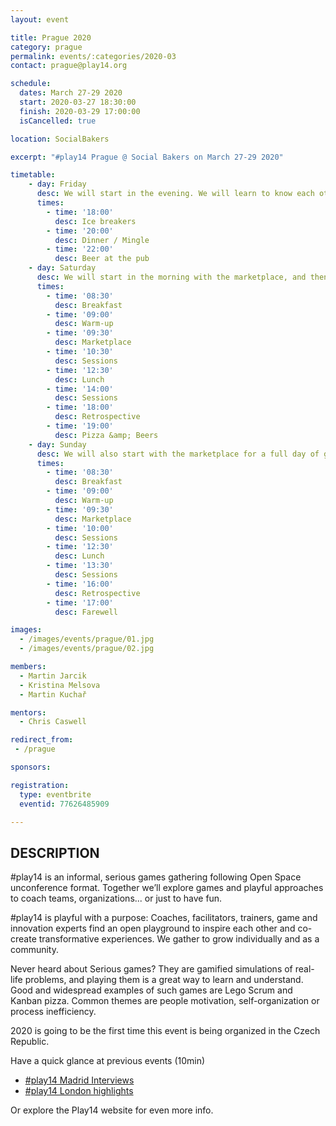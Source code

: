 ```yaml
---
layout: event

title: Prague 2020
category: prague
permalink: events/:categories/2020-03
contact: prague@play14.org

schedule:
  dates: March 27-29 2020
  start: 2020-03-27 18:30:00
  finish: 2020-03-29 17:00:00
  isCancelled: true

location: SocialBakers

excerpt: "#play14 Prague @ Social Bakers on March 27-29 2020"

timetable:
    - day: Friday
      desc: We will start in the evening. We will learn to know each other and share a nice dinner all together.
      times:
        - time: '18:00'
          desc: Ice breakers
        - time: '20:00'
          desc: Dinner / Mingle
        - time: '22:00'
          desc: Beer at the pub
    - day: Saturday
      desc: We will start in the morning with the marketplace, and then we will play games all day long.
      times:
        - time: '08:30'
          desc: Breakfast
        - time: '09:00'
          desc: Warm-up
        - time: '09:30'
          desc: Marketplace
        - time: '10:30'
          desc: Sessions
        - time: '12:30'
          desc: Lunch
        - time: '14:00'
          desc: Sessions
        - time: '18:00'
          desc: Retrospective
        - time: '19:00'
          desc: Pizza &amp; Beers
    - day: Sunday
      desc: We will also start with the marketplace for a full day of games. Whoever needs to catch a plane can leave earlier.
      times:
        - time: '08:30'
          desc: Breakfast
        - time: '09:00'
          desc: Warm-up
        - time: '09:30'
          desc: Marketplace
        - time: '10:00'
          desc: Sessions
        - time: '12:30'
          desc: Lunch
        - time: '13:30'
          desc: Sessions
        - time: '16:00'
          desc: Retrospective
        - time: '17:00'
          desc: Farewell

images:
  - /images/events/prague/01.jpg
  - /images/events/prague/02.jpg

members:
  - Martin Jarcik
  - Kristina Melsova
  - Martin Kuchař

mentors:
  - Chris Caswell

redirect_from:
 - /prague

sponsors:

registration: 
  type: eventbrite
  eventid: 77626485909

---
```


## DESCRIPTION

#play14 is an informal, serious games gathering following Open Space unconference format.
Together we’ll explore games and playful approaches to coach teams, organizations... or just to have fun.


#play14 is playful with a purpose: Coaches, facilitators, trainers, game and innovation experts find an open playground to inspire each other and co-create transformative experiences. We gather to grow individually and as a community.


Never heard about Serious games? They are gamified simulations of real-life problems, and playing them is a great way to learn and understand. Good and widespread examples of such games are Lego Scrum and Kanban pizza. Common themes are people motivation, self-organization or process inefficiency.


2020 is going to be the first time this event is being organized in the Czech Republic.


Have a quick glance at previous events (10min)
* [#play14 Madrid Interviews](https://youtu.be/Pwhjr0Y82f4)
* [#play14 London highlights](https://youtu.be/86DrKsf6uvk)


Or explore the Play14 website for even more info.
